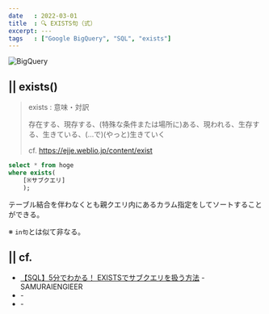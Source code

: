 ```yaml
---
date   : 2022-03-01
title  : 🔍 EXISTS句（式）
excerpt: ---
tags   : ["Google BigQuery", "SQL", "exists"]
---
```


![BigQuery](https://cdn-ssl-devio-img.classmethod.jp/wp-content/uploads/2020/09/gcp-eyecatch-bigquery_1200x630.png)

## || exists()

> exists : 意味・対訳
>
> 存在する、現存する、(特殊な条件または場所に)ある、現われる、生存する、生きている、(…で)(やっと)生きていく
> 
> cf. https://ejje.weblio.jp/content/exist

```sql
select * from hoge
where exists(
    [※サブクエリ]
    );
```
テーブル結合を伴わなくとも親クエリ内にあるカラム指定をしてソートすることができる。

※ `in句`とは似て非なる。



## || cf.
+ [【SQL】5分でわかる！ EXISTSでサブクエリを扱う方法](https://www.sejuku.net/blog/73615) - SAMURAIENGIEER
+ []() - 
+ []() - 

